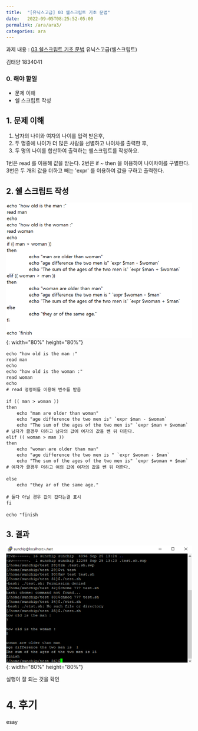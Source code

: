 ```yaml
---
title:  "[유닉스고급] 03 쉘스크립트 기초 문법"
date:   2022-09-05T08:25:52-05:00
permalink: /ara/ara3/
categories: ara
---
```


과제 내용 : [03 쉘스크립트 기초 문법](http://ara.bc.ac.kr/entry/03-3%EC%9E%A5-%EC%89%98%EC%8A%A4%ED%81%AC%EB%A6%BD%ED%8A%B8-%EA%B8%B0%EC%B4%88-%EB%AC%B8%EB%B2%95?category=28)
유닉스고급(쉘스크립트)

김태양
1834041

### 0. 해야 할일

- 문제 이해
- 쉘 스크립트 작성

## 1. 문제 이해

1. 남자의 나이와 여자의 나이를 입력 받은후,
2. 두 명중에 나이가 더 많은 사람을 선별하고 나이차를 출력한 후, 
3. 두 명의 나이를 합산하여 출력하는 쉘스크립트를 작성하요.

1번은 read 를 이용해 값을 받는다.
2번은 if ~ then 을 이용하여 나이차이를 구별한다.
3번은 두 개의 값을 더하고 빼는 'expr' 를 이용하여 값을 구하고 출력한다.

## 2. 쉘 스크립트 작성

![test](/assets/ara/03/1.PNG){: width="80%" height="80%"}

```
echo "how old is the man :"
read man
echo
echo "how old is the woman :"
read woman
echo
# read 명령어를 이용해 변수를 받음

if (( man > woman ))
then
	echo "man are older than woman"
	echo "age difference the two men is" `expr $man - $woman`
	echo "The sum of the ages of the two men is" `expr $man + $woman`
# 남자가 클경우 더하고 남자의 값에 여자의 값을 뺀 뒤 더한다.
elif (( woman > man ))
then
	echo "woman are older than man"
	echo "age difference the two men is " `expr $woman - $man`
	echo "The sum of the ages of the two men is" `expr $woman + $man`
# 여자가 클경우 더하고 여의 값에 여자의 값을 뺀 뒤 더한다.

else
	echo "they ar of the same age."
	
# 둘다 아닐 경우 값이 값다는결 표시
fi

echo "finish
```



## 3. 결과


![test](/assets/ara/03/2.PNG){: width="80%" height="80%"}

실행이 잘 되는 것을 확인


# 4. 후기

esay

